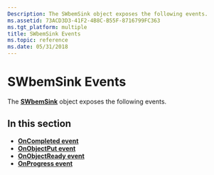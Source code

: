 ```yaml
---
Description: The SWbemSink object exposes the following events.
ms.assetid: 73ACD3D3-41F2-4B8C-B55F-8716799FC363
ms.tgt_platform: multiple
title: SWbemSink Events
ms.topic: reference
ms.date: 05/31/2018
---
```


# SWbemSink Events

The [**SWbemSink**](swbemsink.md) object exposes the following events.

## In this section

-   [**OnCompleted event**](swbemsink-oncompleted.md)
-   [**OnObjectPut event**](swbemsink-onobjectput.md)
-   [**OnObjectReady event**](swbemsink-onobjectready.md)
-   [**OnProgress event**](swbemsink-onprogress.md)

 

 



